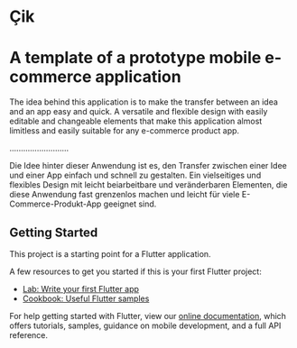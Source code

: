 # Çik 
# A template of a prototype mobile e-commerce application

The idea behind this application is to make the transfer between an idea and an app easy and quick. A versatile and flexible design with easily editable and changeable elements that make this application almost limitless and easily suitable for any e-commerce product app.

..........................

Die Idee hinter dieser Anwendung ist es, den Transfer zwischen einer Idee und einer App einfach und schnell zu gestalten. Ein vielseitiges und flexibles Design mit leicht beiarbeitbare und veränderbaren Elementen, die diese Anwendung fast grenzenlos machen und leicht für viele 
E-Commerce-Produkt-App geeignet sind.

## Getting Started

This project is a starting point for a Flutter application.

A few resources to get you started if this is your first Flutter project:

- [Lab: Write your first Flutter app](https://flutter.dev/docs/get-started/codelab)
- [Cookbook: Useful Flutter samples](https://flutter.dev/docs/cookbook)

For help getting started with Flutter, view our
[online documentation](https://flutter.dev/docs), which offers tutorials,
samples, guidance on mobile development, and a full API reference.
